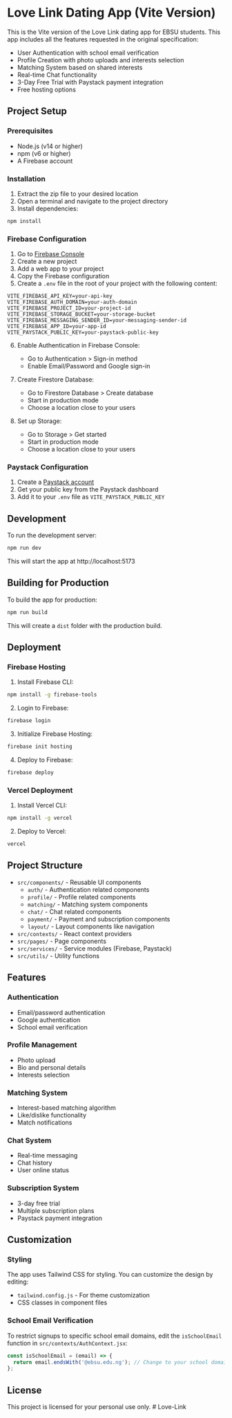# Love Link Dating App (Vite Version)

This is the Vite version of the Love Link dating app for EBSU students. This app includes all the features requested in the original specification:

- User Authentication with school email verification
- Profile Creation with photo uploads and interests selection
- Matching System based on shared interests
- Real-time Chat functionality
- 3-Day Free Trial with Paystack payment integration
- Free hosting options

## Project Setup

### Prerequisites

- Node.js (v14 or higher)
- npm (v6 or higher)
- A Firebase account

### Installation

1. Extract the zip file to your desired location
2. Open a terminal and navigate to the project directory
3. Install dependencies:

```bash
npm install
```

### Firebase Configuration

1. Go to [Firebase Console](https://console.firebase.google.com/)
2. Create a new project
3. Add a web app to your project
4. Copy the Firebase configuration
5. Create a `.env` file in the root of your project with the following content:

```
VITE_FIREBASE_API_KEY=your-api-key
VITE_FIREBASE_AUTH_DOMAIN=your-auth-domain
VITE_FIREBASE_PROJECT_ID=your-project-id
VITE_FIREBASE_STORAGE_BUCKET=your-storage-bucket
VITE_FIREBASE_MESSAGING_SENDER_ID=your-messaging-sender-id
VITE_FIREBASE_APP_ID=your-app-id
VITE_PAYSTACK_PUBLIC_KEY=your-paystack-public-key
```

6. Enable Authentication in Firebase Console:
   - Go to Authentication > Sign-in method
   - Enable Email/Password and Google sign-in

7. Create Firestore Database:
   - Go to Firestore Database > Create database
   - Start in production mode
   - Choose a location close to your users

8. Set up Storage:
   - Go to Storage > Get started
   - Start in production mode
   - Choose a location close to your users

### Paystack Configuration

1. Create a [Paystack account](https://paystack.com/)
2. Get your public key from the Paystack dashboard
3. Add it to your `.env` file as `VITE_PAYSTACK_PUBLIC_KEY`

## Development

To run the development server:

```bash
npm run dev
```

This will start the app at http://localhost:5173

## Building for Production

To build the app for production:

```bash
npm run build
```

This will create a `dist` folder with the production build.

## Deployment

### Firebase Hosting

1. Install Firebase CLI:

```bash
npm install -g firebase-tools
```

2. Login to Firebase:

```bash
firebase login
```

3. Initialize Firebase Hosting:

```bash
firebase init hosting
```

4. Deploy to Firebase:

```bash
firebase deploy
```

### Vercel Deployment

1. Install Vercel CLI:

```bash
npm install -g vercel
```

2. Deploy to Vercel:

```bash
vercel
```

## Project Structure

- `src/components/` - Reusable UI components
  - `auth/` - Authentication related components
  - `profile/` - Profile related components
  - `matching/` - Matching system components
  - `chat/` - Chat related components
  - `payment/` - Payment and subscription components
  - `layout/` - Layout components like navigation
- `src/contexts/` - React context providers
- `src/pages/` - Page components
- `src/services/` - Service modules (Firebase, Paystack)
- `src/utils/` - Utility functions

## Features

### Authentication

- Email/password authentication
- Google authentication
- School email verification

### Profile Management

- Photo upload
- Bio and personal details
- Interests selection

### Matching System

- Interest-based matching algorithm
- Like/dislike functionality
- Match notifications

### Chat System

- Real-time messaging
- Chat history
- User online status

### Subscription System

- 3-day free trial
- Multiple subscription plans
- Paystack payment integration

## Customization

### Styling

The app uses Tailwind CSS for styling. You can customize the design by editing:

- `tailwind.config.js` - For theme customization
- CSS classes in component files

### School Email Verification

To restrict signups to specific school email domains, edit the `isSchoolEmail` function in `src/contexts/AuthContext.jsx`:

```javascript
const isSchoolEmail = (email) => {
  return email.endsWith('@ebsu.edu.ng'); // Change to your school domain
};
```

## License

This project is licensed for your personal use only.
#   L o v e - L i n k  
 